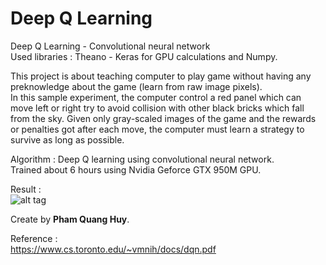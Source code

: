 # Deep Q Learning
Deep Q Learning - Convolutional neural network  
Used libraries : Theano - Keras for GPU calculations and Numpy.

This project is about teaching computer to play game without having any preknowledge about the game (learn from raw image pixels).  
In this sample experiment, the computer control a red panel which can move left or right try to avoid collision with other black bricks which fall from the sky. Given only gray-scaled images of the game and the rewards or penalties got after each move, the computer must learn a strategy to survive as long as possible.

Algorithm : Deep Q learning using convolutional neural network.  
Trained about 6 hours using Nvidia Geforce GTX 950M GPU.  

Result :  
![alt tag](https://github.com/pqhuy98/Deep-Q-Learning/blob/master/reinforcement-learning.gif)
  
Create by <b>Pham Quang Huy</b>.
  
Reference :  
  https://www.cs.toronto.edu/~vmnih/docs/dqn.pdf
